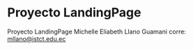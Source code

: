 # Proyecto LandingPage
Proyecto LandingPage 
Michelle Eliabeth Llano Guamani
corre: mllano@istct.edu.ec 
